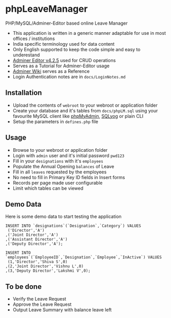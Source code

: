 # phpLeaveManager
PHP/MySQL/Adminer-Editor based online Leave Manager

* This application is written in a generic manner adaptable for use in most offices / institutions
* India specific terminology used for data content
* Only English supported to keep the code simple and easy to underestand
* [Adminer Editor v4.2.5](https://github.com/vrana/adminer/archive/v4.2.5.tar.gz) used for CRUD operations
* Serves as a Tutorial for Adminer-Editor usage
* [Adminer Wiki](https://github.com/vrana/adminer/wiki/Technical-Wiki) serves as a Reference
* Login Authentication notes are in ````docs/LoginNotes.md````

## Installation
* Upload the contents of ````webroot```` to your webroot or application folder
* Create your database and it's tables from ````docs/phpLM.sql```` using your favourite MySQL client like [phpMyAdmin](http://ww.phpmyadmin.net), [SQLyog](http://www.webyog.com) or plain CLI
* Setup the parameters in ````defines.php```` file

## Usage
* Browse to your webroot or application folder
* Login with ````admin```` user and it's initial password ````pwd123````
* Fill in your ````designations```` with it's ````employees````
* Populate the Annual Opening ````balances```` of Leave
* Fill in all ````leaves```` requested by the employees
* No need to fill in Primary Key ID fields in Insert forms
* Records per page made user configurable
* Limit which tables can be viewed

## Demo Data
Here is some demo data to start testing the application
````
INSERT INTO `designations`(`Designation`,`Category`) VALUES 
 ('Director','A')
,('Joint Director','A')
,('Assistant Director','A')
,('Deputy Director','A');

INSERT INTO `employees`(`EmployeeID`,`Designation`,`Employee`,`InActive`) VALUES 
 (1,'Director','Shiva S',0)
,(2,'Joint Director','Vishnu L',0)
,(3,'Deputy Director','Lakshmi V',0);
````

## To be done
* Verify the Leave Request
* Approve the Leave Request
* Output Leave Summary with balance leave left
